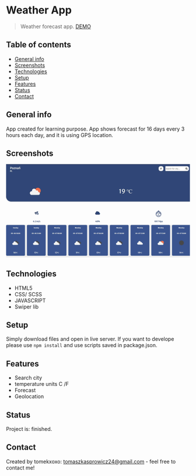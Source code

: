 # Weather App
> Weather forecast app.
>[DEMO](https://tomekxoxo.github.io/weatherApp/)

## Table of contents
* [General info](#general-info)
* [Screenshots](#screenshots)
* [Technologies](#technologies)
* [Setup](#setup)
* [Features](#features)
* [Status](#status)
* [Contact](#contact)

## General info
App created for learning purpose.
App shows forecast for 16 days every 3 hours each day, and it is using GPS location.

## Screenshots
![Example screenshot](./screenshots/weatherAppFront.jpg)
## Technologies
* HTML5
* CSS/ SCSS
* JAVASCRIPT
* Swiper lib

## Setup
Simply download files and open in live server.
If you want to develope please use `npm install` and use scripts saved in package.json.

## Features
* Search city 
* temperature units C /F
* Forecast
* Geolocation

## Status
Project is: finished.

## Contact
Created by tomekxoxo: <tomaszkasprowicz24@gmail.com> - feel free to contact me!
